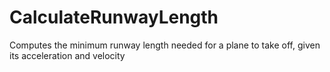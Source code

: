 # CalculateRunwayLength

Computes the minimum runway length needed for a plane to take off, given its acceleration and velocity

